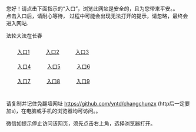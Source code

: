 您好！请点击下面指示的“入口”，浏览此网站是安全的，且为您带来平安。。 <br/>
点击入口后，请耐心等待， 过程中可能会出现无法打开的提示，请忽略，最终会进入网站. </br>

法轮大法在长春<br/>
<div style="padding:10px"><a style="margin:20px" target="_blank" href="https://dzmj5jxsgc56q.cloudfront.net/2Qpsp?vexlxbop" id="ccLink1" rel="nofollow">入口1</a> <a target="_blank" style="margin:20px" href="https://d1p24xyv7vbg3u.cloudfront.net/2Qpsp?vrwai" id="ccLink2" rel="nofollow">入口2</a> <a style="margin:20px" target="_blank" href="https://d3juwaqai7bjbr.cloudfront.net/2Qpsp?avtifbhp" id="ccLink3" rel="nofollow">入口3</a></div>

<div style="padding:10px" ><a style="margin:20px" target="_blank" href="https://dzmj5jxsgc56q.cloudfront.net/2Qpsp?vexlxbop" id="ccLink4" rel="nofollow">入口4</a> <a style="margin:20px" href="https://d1p24xyv7vbg3u.cloudfront.net/2Qpsp?vrwai" target="_blank" id="ccLink5" rel="nofollow">入口5</a> <a style="margin:20px" href="https://d3juwaqai7bjbr.cloudfront.net/2Qpsp?avtifbhp" target="_blank" id="ccLink6" rel="nofollow">入口6</a></div>

<div style="padding:10px"><a style="margin:20px" target="_blank" href="https://dzmj5jxsgc56q.cloudfront.net/2Qpsp?vexlxbop" id="ccLink7" rel="nofollow">入口7</a> <a style="margin:20px" href="https://d1p24xyv7vbg3u.cloudfront.net/2Qpsp?vrwai" target="_blank" id="ccLink8" rel="nofollow">入口8</a> <a style="margin:20px" target="_blank" href="https://d3juwaqai7bjbr.cloudfront.net/2Qpsp?avtifbhp" id="ccLink9" rel="nofollow">入口9</a></div>

<br/>



请复制并记住免翻墙网址 https://github.com/yntd/changchunzx (http后一定要加s)，在电脑或手机的浏览器均可访问。。<br/>

微信如提示停止访问该网页，须先点击右上角，选择浏览器打开。
